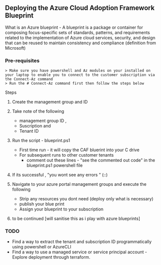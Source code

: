 ## Deploying the Azure Cloud Adoption Framework Blueprint
What is an Azure blueprint - A blueprint is a package or container for composing focus-specific sets of standards, patterns, and requirements related to the implementation of Azure cloud services, security, and design that can be reused to maintain consistency and compliance (definition from Microsoft)


### Pre-requisites 
    > Make sure you have powershell and Az modules on your installed on your laptop to enable you to connect to the customer subscription via the Connect-Az command
    > Run the # Connect-Az command first then follow the steps below

Steps 

1) Create the management group and ID
2) Take note of the following
   - management group ID , 
   - Suscription and 
   - Tenant ID 

3) Run the script - blueprint.ps1
   - First time run - it will copy the CAF bluerint into your C drive
   - For subsequent runs to other customer tenants
        - comment out these lines - "see the commented out code" in the blueprint.ps1 powershell file

4) If its successful , "you wont see any errors " (::)
5) Navigate to your azure portal management groups and execute the following
   - Strip any resources you dont need (deploy only what is necessary)
   - publish your blue print 
   - Assign your blueprint to your subscription
    

6) to be continued [will sanitise this as i play with azure blueprints]

### TODO

- Find a way to extract the tenant and subscription ID programmatically using powershell or AzureCLI
- Find a way to use a managed service or service principal account
-Explore deployment through terraform.
